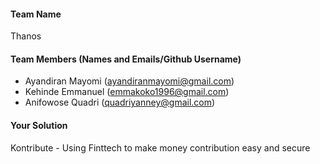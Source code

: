 #### Team Name
Thanos


#### Team Members (Names and Emails/Github Username)
* Ayandiran Mayomi (ayandiranmayomi@gmail.com)
* Kehinde Emmanuel (emmakoko1996@gmail.com)
* Anifowose Quadri  (quadriyanney@gmail.com)

#### Your Solution

 Kontribute - Using Finttech to make money contribution easy and secure
